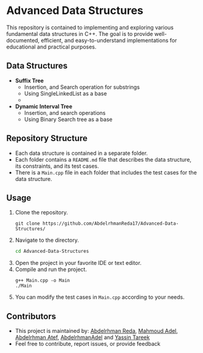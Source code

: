 # Advanced Data Structures
This repository is contained to implementing and exploring various fundamental data structures in C++. The goal is to provide well-documented, efficient, and easy-to-understand implementations for educational and practical purposes.
## Data Structures
- **Suffix Tree**
  - Insertion, and Search operation for substrings
  - Using SingleLinkedList as a base
  - 
- **Dynamic Interval Tree** 
  - Insertion, and search operations 
  - Using Binary Search tree as a base

## Repository Structure
- Each data structure is contained in a separate folder.
- Each folder contains a `README.md` file that describes the data structure, its constraints, and its test cases.
- There is a `Main.cpp` file in each folder that includes the test cases for the data structure.

## Usage
1. Clone the repository.
    ```
    git clone https://github.com/AbdelrhmanReda17/Advanced-Data-Structures/
    ```
2. Navigate to the directory.
    ```bash
    cd Advanced-Data-Structures
    ```
3. Open the project in your favorite IDE or text editor.
4. Compile and run the project.
    ```gitexclude
    g++ Main.cpp -o Main
    ./Main
    ```
5. You can modify the test cases in `Main.cpp` according to your needs.
## Contributors
- This project is maintained by: [Abdelrhman Reda](https://github.com/AbdelrhmanReda17), [Mahmoud Adel](https://github.com/DarkenSoda), [Abdelrhman Atef](https://github.com/AbdoMan19), [AbdelrhmanAdel](https://github.com/TheOnlyMonster) and [Yassin Tareek](https://github.com/YassinTarekHelmy)
- Feel free to contribute, report issues, or provide feedback
